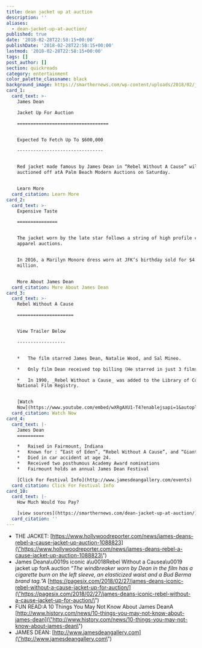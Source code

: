 ```yaml
---
title: dean jacket up at auction
description: ''
aliases:
  - dean-jacket-up-at-auction/
published: true
date: '2018-02-28T22:58:15+00:00'
publishDate: '2018-02-28T22:58:15+00:00'
lastmod: '2018-02-28T22:58:15+00:00'
tags: []
post_author: []
section: quickreads
category: entertainment
color_palette_classname: black
background_image: https://smarthernews.com/wp-content/uploads/2018/02/jd_1.png
card_1:
  card_text: >-
    James Dean  

    Jacket Up For Auction

    ==================================


    Expected To Fetch Up To $600,000

    --------------------------------


    Red jacket made famous by James Dean in “Rebel Without A Cause” will be
    auctioned off atA Palm Beach Modern Auctions on Saturday.


    Learn More
  card_citation: Learn More
card_2:
  card_text: >-
    Expensive Taste

    ===============


    The jacket worn by the late star follows a string of high profile celebrity
    apparel auctions.


    In 2016, a Marilyn Monore dress worn at JFK’s birthday sold for $4.8
    million.


    More About James Dean
  card_citation: More About James Dean
card_3:
  card_text: >-
    Rebel Without A Cause

    =====================


    View Trailer Below

    ------------------


    *   The film starred James Dean, Natalie Wood, and Sal Mineo.

    *   Only film Dean received top billing (He starred in just 3 films).

    *   In 1990, _Rebel Without a Cause_ was added to the Library of Congress’s
    National Film Registry.


    [Watch
    Now](https://www.youtube.com/embed/wXRgAXU1-T4?enablejsapi=1&autoplay=1&rel=0)
  card_citation: Watch Now
card_4:
  card_text: |-
    James Dean
    ==========

    *   Raised in Fairmount, Indiana
    *   Known for : “East of Eden”, “Rebel Without A Cause”, and “Giant”
    *   Died in car accident at age 24.
    *   Received two posthumous Academy Award nominations
    *   Fairmount holds an annual James Dean Festival

    [Click For Festival Info](http://www.jamesdeangallery.com/events)
  card_citation: Click For Festival Info
card_10:
  card_text: |-
    How Much Would You Pay?

    [view sources](https://smarthernews.com/dean-jacket-up-at-auction/)
  card_citation: ''
---
```

*   THE JACKET: [https://www.hollywoodreporter.com/news/james-deans-rebel-a-cause-jacket-up-auction-1088823](\"https://www.hollywoodreporter.com/news/james-deans-rebel-a-cause-jacket-up-auction-1088823\")
*   James Deana\\u0019s iconic a\\u0018Rebel Without a Causea\\u0019 jacket up forA auction “_The windbreaker worn by Dean in the film has a cigarette burn on the left sleeve, an elasticized waist and a Bud Berma brand tag.”A_ [https://pagesix.com/2018/02/27/james-deans-iconic-rebel-without-a-cause-jacket-up-for-auction/](\"https://pagesix.com/2018/02/27/james-deans-iconic-rebel-without-a-cause-jacket-up-for-auction/\")
*   FUN READ:A 10 Things You May Not Know About James DeanA [http://www.history.com/news/10-things-you-may-not-know-about-james-dean](\"http://www.history.com/news/10-things-you-may-not-know-about-james-dean\")
*   JAMES DEAN: [http://www.jamesdeangallery.com](\"http://www.jamesdeangallery.com\")